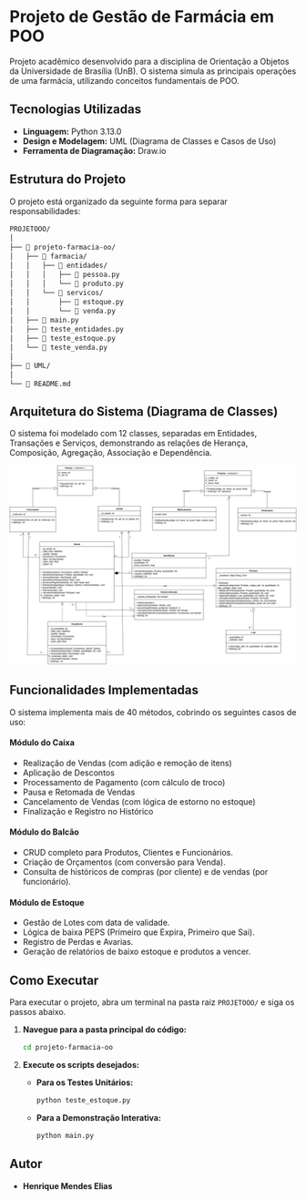 # Projeto de Gestão de Farmácia em POO

Projeto acadêmico desenvolvido para a disciplina de Orientação a Objetos da Universidade de Brasília (UnB). O sistema simula as principais operações de uma farmácia, utilizando conceitos fundamentais de POO.

## Tecnologias Utilizadas
* **Linguagem:** Python 3.13.0
* **Design e Modelagem:** UML (Diagrama de Classes e Casos de Uso)
* **Ferramenta de Diagramação:** Draw.io

## Estrutura do Projeto
O projeto está organizado da seguinte forma para separar responsabilidades:

```
PROJETOOO/
│
├── 📁 projeto-farmacia-oo/
│   ├── 📁 farmacia/
│   │   ├── 📁 entidades/
│   │   │   ├── 📜 pessoa.py
│   │   │   └── 📜 produto.py
│   │   └── 📁 servicos/
│   │       ├── 📜 estoque.py
│   │       └── 📜 venda.py
│   ├── 📜 main.py
│   ├── 📜 teste_entidades.py
│   ├── 📜 teste_estoque.py
│   └── 📜 teste_venda.py
│
├── 📁 UML/
│
└── 📜 README.md
```
## Arquitetura do Sistema (Diagrama de Classes)
O sistema foi modelado com 12 classes, separadas em Entidades, Transações e Serviços, demonstrando as relações de Herança, Composição, Agregação, Associação e Dependência.

![Diagrama de Classes](UML/DIAGRAMA_DE_CLASSES_PNG.drawio.png)


## Funcionalidades Implementadas
O sistema implementa mais de 40 métodos, cobrindo os seguintes casos de uso:

#### Módulo do Caixa
* Realização de Vendas (com adição e remoção de itens)
* Aplicação de Descontos
* Processamento de Pagamento (com cálculo de troco)
* Pausa e Retomada de Vendas
* Cancelamento de Vendas (com lógica de estorno no estoque)
* Finalização e Registro no Histórico

#### Módulo do Balcão
* CRUD completo para Produtos, Clientes e Funcionários.
* Criação de Orçamentos (com conversão para Venda).
* Consulta de históricos de compras (por cliente) e de vendas (por funcionário).

#### Módulo de Estoque
* Gestão de Lotes com data de validade.
* Lógica de baixa PEPS (Primeiro que Expira, Primeiro que Sai).
* Registro de Perdas e Avarias.
* Geração de relatórios de baixo estoque e produtos a vencer.

## Como Executar
Para executar o projeto, abra um terminal na pasta raiz `PROJETOOO/` e siga os passos abaixo.

1.  **Navegue para a pasta principal do código:**
    ```bash
    cd projeto-farmacia-oo
    ```

2.  **Execute os scripts desejados:**
    * **Para os Testes Unitários:**
        ```bash
        python teste_estoque.py
        ```
    * **Para a Demonstração Interativa:**
        ```bash
        python main.py
        ```

## Autor
* **Henrique Mendes Elias**